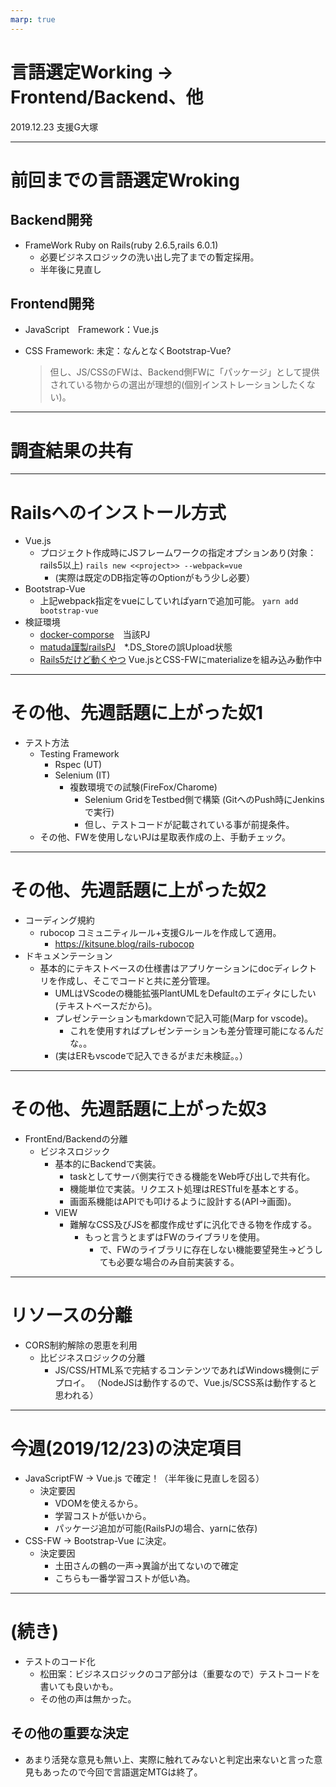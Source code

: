 ```yaml
---
marp: true
---
```

<!-- $theme: gaia -->
<!-- $size: 4:3 -->
<!-- page_number: true -->
<!-- paginate: true -->
# 言語選定Working -> Frontend/Backend、他
2019.12.23 支援G大塚

---

<!-- backgroundColor: aqua -->
# 前回までの言語選定Wroking

## Backend開発
- FrameWork Ruby on Rails(ruby 2.6.5,rails 6.0.1)
  - 必要ビジネスロジックの洗い出し完了までの暫定採用。
  - 半年後に見直し
## Frontend開発
- JavaScript　Framework：Vue.js
- CSS Framework: 未定：なんとなくBootstrap-Vue?

  > 但し、JS/CSSのFWは、Backend側FWに「パッケージ」として提供されている物からの選出が理想的(個別インストレーションしたくない)。

---

<!-- backgroundColor: olive -->
<!-- color: #f1f1f1 -->
# 調査結果の共有

---
<!-- backgroundColor: #f1f1f1 -->
<!-- color: pink -->
# Railsへのインストール方式

- Vue.js
  - プロジェクト作成時にJSフレームワークの指定オプションあり(対象：rails5以上)
  `rails new <<project>> --webpack=vue`
    - (実際は既定のDB指定等のOptionがもう少し必要）
- Bootstrap-Vue
  - 上記webpack指定をvueにしていればyarnで追加可能。
    `yarn add bootstrap-vue`
- 検証環境
  - [docker-comporse](https://gitlab.sky.ft.nttcloud.net/CS_FALCON/rails6_starter-pack)　当該PJ
  - [matuda謹製railsPJ](https://gitlab.sky.ft.nttcloud.net/CS_FALCON/rails6_sandbox)　*.DS_Storeの誤Upload状態
  - [Rails5だけど動くやつ](https://github.com/akihiro-o/r5app) Vue.jsとCSS-FWにmaterializeを組み込み動作中


---

# その他、先週話題に上がった奴1
- テスト方法
  - Testing Framework
    - Rspec (UT)
    - Selenium (IT)
      - 複数環境での試験(FireFox/Charome)
        - Selenium GridをTestbed側で構築
        (GitへのPush時にJenkinsで実行)
        - 但し、テストコードが記載されている事が前提条件。
  - その他、FWを使用しないPJは星取表作成の上、手動チェック。

---
# その他、先週話題に上がった奴2
- コーディング規約
  - rubocop コミュニティルール+支援Gルールを作成して適用。
    - https://kitsune.blog/rails-rubocop
- ドキュメンテーション
  - 基本的にテキストベースの仕様書はアプリケーションにdocディレクトリを作成し、そこでコードと共に差分管理。
    - UMLはVScodeの機能拡張PlantUMLをDefaultのエディタにしたい(テキストベースだから)。
    - プレゼンテーションもmarkdownで記入可能(Marp for vscode)。
      - これを使用すればプレゼンテーションも差分管理可能になるんだな。。
    - (実はERもvscodeで記入できるがまだ未検証。。）

---

# その他、先週話題に上がった奴3
- FrontEnd/Backendの分離
  - ビジネスロジック
    - 基本的にBackendで実装。
      - taskとしてサーバ側実行できる機能をWeb呼び出しで共有化。
      - 機能単位で実装。リクエスト処理はRESTfulを基本とする。
      - 画面系機能はAPIでも叩けるように設計する(API->画面)。
    - VIEW
      - 難解なCSS及びJSを都度作成せずに汎化できる物を作成する。
        - もっと言うとまずはFWのライブラリを使用。
          - で、FWのライブラリに存在しない機能要望発生->どうしても必要な場合のみ自前実装する。
---

# リソースの分離
  - CORS制約解除の恩恵を利用
    - 比ビジネスロジックの分離
      - JS/CSS/HTML系で完結するコンテンツであればWindows機側にデプロイ。
      （NodeJSは動作するので、Vue.js/SCSS系は動作すると思われる）

---

# 今週(2019/12/23)の決定項目
  - JavaScriptFW -> Vue.js で確定！（半年後に見直しを図る）
    - 決定要因
      - VDOMを使えるから。
      - 学習コストが低いから。
      - パッケージ追加が可能(RailsPJの場合、yarnに依存)
  - CSS-FW -> Bootstrap-Vue に決定。
    - 決定要因
      - 土田さんの鶴の一声->異論が出てないので確定
      - こちらも一番学習コストが低い為。
---
# (続き)
  - テストのコード化
    - 松田案：ビジネスロジックのコア部分は（重要なので）テストコードを書いても良いかも。
    - その他の声は無かった。
  ## その他の重要な決定
  - あまり活発な意見も無い上、実際に触れてみないと判定出来ないと言った意見もあったので今回で言語選定MTGは終了。